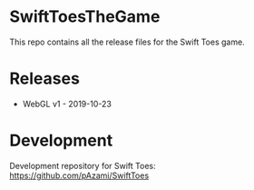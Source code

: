 # SwiftToesTheGame
This repo contains all the release files for the Swift Toes game.

# Releases
- WebGL v1 - 2019-10-23

# Development
Development repository for Swift Toes: https://github.com/pAzami/SwiftToes
